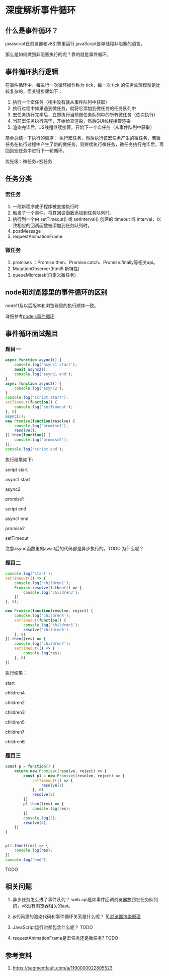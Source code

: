 # 深度解析事件循环

## 什么是事件循环？

javascript在浏览器和v8引擎里运行,javaScript是单线程非阻塞的语言。

那么是如何做到非阻塞执行的呢？靠的就是事件循环。

## 事件循环执行逻辑

在事件循环中，每进行一次循环操作称为 tick，每一次 tick 的任务处理模型是比较复杂的，但关键步骤如下：

1. 执行一个宏任务（栈中没有就从事件队列中获取）
2. 执行过程中如果遇到微任务，就将它添加到微任务的任务队列中
3. 宏任务执行完毕后，立即执行当前微任务队列中的所有微任务（依次执行）
4. 当前宏任务执行完毕，开始检查渲染，然后GUI线程接管渲染
5. 渲染完毕后，JS线程继续接管，开始下一个宏任务（从事件队列中获取）

简单总结一下执行的顺序：
执行宏任务，然后执行该宏任务产生的微任务，若微任务在执行过程中产生了新的微任务，则继续执行微任务，微任务执行完毕后，再回到宏任务中进行下一轮循环。

优先级：微任务>宏任务

## 任务分类

### 宏任务

1. 一段新程序或子程序被直接执行时
2. 触发了一个事件，将其回调函数添加到任务队列时。
3. 执行到一个由 setTimeout() 或 setInterval() 创建的 timeout 或 interval，以致相应的回调函数被添加到任务队列时。
4. postMessage
5. requestAnimationFrame

### 微任务

1. promises ：Promise.then、Promise.catch、Promise.finally等相关api。
2. MutationObserver(html5 新特性)
3. queueMicrotask(自定义微任务)

## node和浏览器里的事件循环的区别

node11及以后版本和浏览器里的执行顺序一致。

详细参考[nodejs事件循环](./nodejsEventloop.md)

## 事件循环面试题目

### 题目一

```javascript
async function async1() {
    console.log('async1 start');
    await async2();
    console.log('async1 end');
}
async function async2() {
    console.log('async2');
}
console.log('script start');
setTimeout(function() {
    console.log('setTimeout');
}, 0)
async1();
new Promise(function(resolve) {
    console.log('promise1');
    resolve();
}).then(function() {
    console.log('promise2');
});
console.log('script end');
```

执行结果如下:

script start

async1 start

async2

promise1

script end

async1 end

promise2

setTimeout

注意async函数里的await后的代码都是异步执行的。TODO 为什么呢？

### 题目二

```javascript
console.log('start');
setTimeout(() => {
    console.log('children2');
    Promise.resolve().then(() => {
        console.log('children3');
    })
}, 0);

new Promise(function(resolve, reject) {
    console.log('children4');
    setTimeout(function() {
        console.log('children5');
        resolve('children6')
    }, 0)
}).then((res) => {
    console.log('children7');
    setTimeout(() => {
        console.log(res);
    }, 0)
})
```

执行结果：

start

children4

children2

children3

children5

children7

children6

### 题目三

```javascript
const p = function() {
    return new Promise((resolve, reject) => {
        const p1 = new Promise((resolve, reject) => {
            setTimeout(() => {
                resolve(1)
            }, 0)
            resolve(2)
        })
        p1.then((res) => {
            console.log(res);
        })
        console.log(3);
        resolve(4);
    })
}


p().then((res) => {
    console.log(res);
})
console.log('end');
```

TODO

## 相关问题

1. 异步任务怎么进了事件队列？
web api是如事件回调浏览器放到宏任务队列的，v8没有浏览器相关的api。

2. js代码里的渲染代码和事件循环关系是什么呢？
见[浏览器渲染原理](./browser.md)

3. JavaScript运行时都包含什么呢？
TODO

4. requestAnimationFrame是宏任务还是微任务?
TODO

## 参考资料

1. https://segmentfault.com/a/1190000022805523
